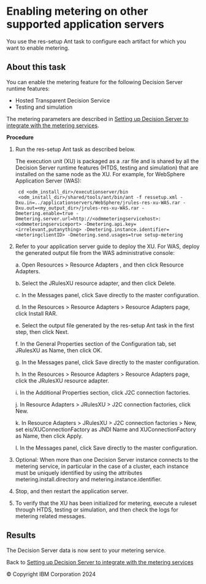 # Enabling metering on other supported application servers

You use the res-setup Ant task to configure each artifact for which you want to enable metering. 

## About this task

You can enable the metering feature for the following Decision Server runtime features:

- Hosted Transparent Decision Service
- Testing and simulation

The metering parameters are described in [Setting up Decision Server to integrate with the metering services](../dssetup.md).

**Procedure**

1. Run the res-setup Ant task as described below.
    
    The execution unit (XU) is packaged as a .rar file and is shared by all the Decision Server runtime features (HTDS, testing and simulation) that are installed on the same node as the XU. For example, for WebSphere Application Server (WAS):

        cd <odm_install_dir>/executionserver/bin
        <odm_install_dir>/shared/tools/ant/bin/ant -f ressetup.xml -Dxu.in=../applicationservers/WebSphere/jrules-res-xu-WAS.rar -Dxu.out=<my_output_dir>/jrules-res-xu-WAS.rar -Dmetering.enable=true -Dmetering.server.url=http://<odmmeteringservicehost>:<odmmeteringserviceport> -Dmetering.api.key=<irrelevant,putanything> -Dmetering.instance.identifier=<meteringclientID> -Dmetering.send.usages=true setup-metering

2. Refer to your application server guide to deploy the XU. For WAS, deploy the generated output file from the WAS administrative console:
    
    a. Open Resources > Resource Adapters , and then click Resource Adapters.
    
    b. Select the JRulesXU resource adapter, and then click Delete.
    
    c. In the Messages panel, click Save directly to the master configuration.
    
    d. In the Resources > Resource Adapters > Resource Adapters page, click Install RAR.
    
    e. Select the output file generated by the res-setup Ant task in the first step, then click Next.
    
    f. In the General Properties section of the Configuration tab, set JRulesXU as Name, then click OK.
    
    g. In the Messages panel, click Save directly to the master configuration.
    
    h. In the Resources > Resource Adapters > Resource Adapters page, click the JRulesXU resource adapter.
    
    i. In the Additional Properties section, click J2C connection factories.
    
    j. In Resource Adapters > JRulesXU > J2C connection factories, click New.
    
    k. In Resource Adapters > JRulesXU > J2C connection factories > New, set eis/XUConnectionFactory as JNDI Name and XUConnectionFactory as Name, then click Apply.
    
    l. In the Messages panel, click Save directly to the master configuration.

3. Optional: When more than one Decision Server instance connects to the metering service, in particular in the case of a cluster, each instance must be uniquely identified by using the attributes metering.install.directory and metering.instance.identifier.   
4. Stop, and then restart the application server.
5. To verify that the XU has been initialized for metering, execute a ruleset through HTDS, testing or simulation, and then check the logs for metering related messages.

## Results

The Decision Server data is now sent to your metering service.

Back to [Setting up Decision Server to integrate with the metering services](../dssetup.md)

© Copyright IBM Corporation 2024

